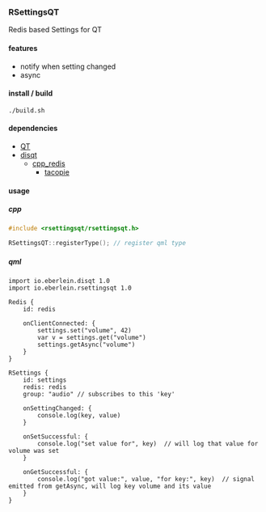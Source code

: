 ### RSettingsQT
Redis based Settings for QT
#### features
- notify when setting changed
- async
#### install / build
```shell script
./build.sh
```
#### dependencies
- [QT](https://www.qt.io)
- [disqt](https://github.com/smthnspcl/disqt)
    - [cpp_redis](https://github.com/cpp-redis/cpp_redis)
        - [tacopie](https://github.com/cylix/tacopie)
#### usage
##### cpp
```c++
#include <rsettingsqt/rsettingsqt.h>

RSettingsQT::registerType(); // register qml type
```
##### qml
```
import io.eberlein.disqt 1.0
import io.eberlein.rsettingsqt 1.0

Redis {
    id: redis

    onClientConnected: {
        settings.set("volume", 42)
        var v = settings.get("volume")
        settings.getAsync("volume")
    }
}

RSettings {
    id: settings
    redis: redis
    group: "audio" // subscribes to this 'key'

    onSettingChanged: {
        console.log(key, value)
    }

    onSetSuccessful: {
        console.log("set value for", key)  // will log that value for volume was set
    }

    onGetSuccessful: {
        console.log("got value:", value, "for key:", key)  // signal emitted from getAsync, will log key volume and its value
    }
}
```
